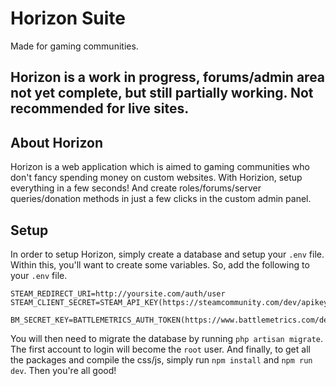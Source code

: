 
# Horizon Suite
Made for gaming communities.
## Horizon is a work in progress, forums/admin area not yet complete, but still partially working. Not recommended for live sites.


## About Horizon
Horizon is a web application which is aimed to gaming communities who don't fancy spending money on custom websites. With Horizion, setup everything in a few seconds! And create roles/forums/server queries/donation methods in just a few clicks in the custom admin panel.

## Setup
In order to setup Horizon, simply create a database and setup your `.env` file.
Within this, you'll want to create some variables. So, add the following to your `.env` file.

```
STEAM_REDIRECT_URI=http://yoursite.com/auth/user
STEAM_CLIENT_SECRET=STEAM_API_KEY(https://steamcommunity.com/dev/apikey)

BM_SECRET_KEY=BATTLEMETRICS_AUTH_TOKEN(https://www.battlemetrics.com/developers/token)
```

You will then need to migrate the database by running `php artisan migrate`. The first account to login will become the ``root`` user.
And finally, to get all the packages and compile the css/js, simply run `npm install` and `npm run dev`.
Then you're all good!
